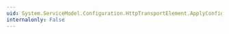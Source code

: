 ```yaml
---
uid: System.ServiceModel.Configuration.HttpTransportElement.ApplyConfiguration(System.ServiceModel.Channels.BindingElement)
internalonly: False
---
```

